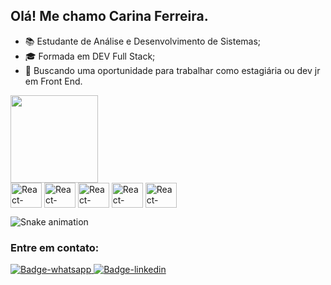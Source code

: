 ## Olá! Me chamo Carina Ferreira.

- 📚 Estudante de Análise e Desenvolvimento de Sistemas;
- 🎓 Formada em DEV Full Stack;
- 🎯 Buscando uma oportunidade para trabalhar como estagiária ou dev jr em Front End.

<div>
  <img height="140em" src="https://github-readme-stats.vercel.app/api/top-langs/?username=casferreira&layout=compact&langs_count=16&theme=dracula"/>
</div>

<div>
  <img align="center" alt="React-Icon" height="40" width="50" src="https://cdn.jsdelivr.net/gh/devicons/devicon/icons/react/react-original.svg" />
  <img align="center" alt="React-Icon" height="40" width="50" src="https://cdn.jsdelivr.net/gh/devicons/devicon/icons/javascript/javascript-original.svg" />
  <img align="center" alt="React-Icon" height="40" width="50" src="https://cdn.jsdelivr.net/gh/devicons/devicon/icons/css3/css3-original.svg" />
  <img align="center" alt="React-Icon" height="40" width="50" src="https://cdn.jsdelivr.net/gh/devicons/devicon/icons/html5/html5-original.svg" />
  <img align="center" alt="React-Icon" height="40" width="50" src="https://cdn.jsdelivr.net/gh/devicons/devicon/icons/typescript/typescript-original.svg" />
</div>

![Snake animation](https://github.com/casferreira/casferreira/blob/output/github-contribution-grid-snake.svg)

### Entre em contato:
<div>
  <a target="_blank" href="https://api.whatsapp.com/send?phone=5511954808241">
    <img src="https://img.shields.io/badge/WhatsApp-25D366?style=for-the-badge&logo=whatsapp&logoColor=white" alt="Badge-whatsapp">
  </a>
  <a target="_blank" href="https://www.linkedin.com/in/ca-ferreira/">
    <img src="https://img.shields.io/badge/LinkedIn-0077B5?style=for-the-badge&logo=linkedin&logoColor=white" alt="Badge-linkedin">
  </a>
</div>




